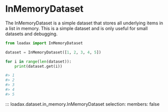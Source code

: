 # InMemoryDataset

The InMemoryDataset is a simple dataset that stores all underlying items in a list in memory. This is a simple
dataset and is only useful for small datasets and debugging.

```python title="Creating an in-memory dataset"
from loadax import InMemoryDataset

dataset = InMemoryDataset([1, 2, 3, 4, 5])

for i in range(len(dataset)):
    print(dataset.get(i))

#> 1
#> 2
#> 3
#> 4
#> 5
```

::: loadax.dataset.in_memory.InMemoryDataset
    selection:
      members: false
